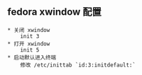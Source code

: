 ## fedora xwindow 配置

    * 关闭 xwindow 
        init 3
    * 打开 xwindow
        init 5
    * 启动默认进入终端
        修改 /etc/inittab `id:3:initdefault:`